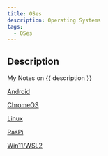 ```yaml
---
title: OSes
description: Operating Systems
tags:
  - OSes
---
```


## Description

My Notes on {{ description }}

<div class="outter-container">
    <div class="item-00"><a href="android/"><p>Android</p></a></div>
    <div class="item-00"><a href="chromeos/"><p>ChromeOS</p></a></div>
    <div class="item-00"><a href="linux/"><p>Linux</p></a></div>
    <div class="item-00"><a href="raspi/"><p>RasPi</p></a></div>
    <div class="item-00"><a href="win11/wsl2/"><p>Win11/WSL2</p></a></div>   
</div>